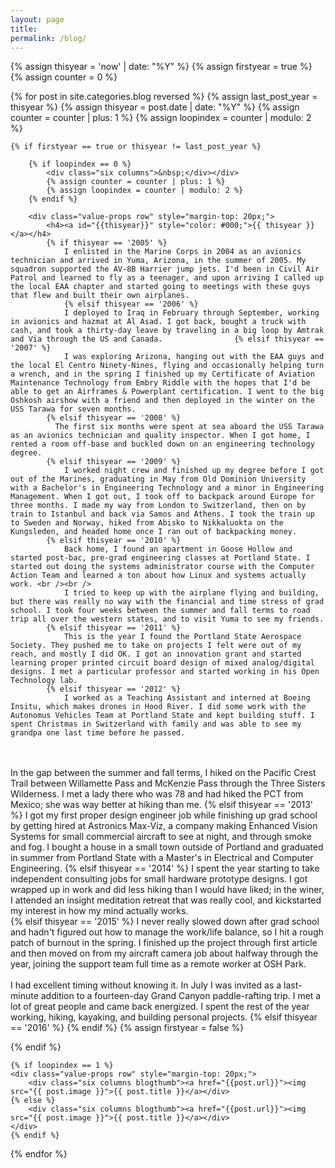 ```yaml
---
layout: page
title:  
permalink: /blog/
---
```


<div class="container"> 
{% assign thisyear = 'now' | date: "%Y" %}
{% assign firstyear = true %}
{% assign counter = 0 %}

{% for post in site.categories.blog reversed %}
	{% assign last_post_year = thisyear %}
	{% assign thisyear = post.date | date: "%Y" %}
	{% assign counter = counter | plus: 1 %}
	{% assign loopindex = counter | modulo: 2 %}

	{% if firstyear == true or thisyear != last_post_year %}

		{% if loopindex == 0 %}
			<div class="six columns">&nbsp;</div></div>
			{% assign counter = counter | plus: 1 %}
			{% assign loopindex = counter | modulo: 2 %}
		{% endif %}

		<div class="value-props row" style="margin-top: 20px;">
			<h4><a id="{{thisyear}}" style="color: #000;">{{ thisyear }}</a></h4>
			{% if thisyear == '2005' %}
				I enlisted in the Marine Corps in 2004 as an avionics technician and arrived in Yuma, Arizona, in the summer of 2005. My squadron supported the AV-8B Harrier jump jets. I'd been in Civil Air Patrol and learned to fly as a teenager, and upon arriving I called up the local EAA chapter and started going to meetings with these guys that flew and built their own airplanes. 
				{% elsif thisyear == '2006' %}
				I deployed to Iraq in February through September, working in avionics and hazmat at Al Asad. I got back, bought a truck with cash, and took a thirty-day leave by traveling in a big loop by Amtrak and Via through the US and Canada.				  {% elsif thisyear == '2007' %}
				I was exploring Arizona, hanging out with the EAA guys and the local El Centro Ninety-Nines, flying and occasionally helping turn a wrench, and in the spring I finished up my Certificate of Aviation Maintenance Technology from Embry Riddle with the hopes that I'd be able to get an Airframes & Powerplant certification. I went to the big Oshkosh airshow with a friend and then deployed in the winter on the USS Tarawa for seven months.
			{% elsif thisyear == '2008' %}
			  The first six months were spent at sea aboard the USS Tarawa as an avionics technician and quality inspector. When I got home, I rented a room off-base and buckled down on an engineering technology degree. 
			{% elsif thisyear == '2009' %}
				I worked night crew and finished up my degree before I got out of the Marines, graduating in May from Old Dominion University with a Bachelor's in Engineering Technology and a minor in Engineering Management. When I got out, I took off to backpack around Europe for three months. I made my way from London to Switzerland, then on by train to Istanbul and back via Samos and Athens. I took the train up to Sweden and Norway, hiked from Abisko to Nikkaluokta on the Kungsleden, and headed home once I ran out of backpacking money. 
			{% elsif thisyear == '2010' %}
				Back home, I found an apartment in Goose Hollow and started post-bac, pre-grad engineering classes at Portland State. I started out doing the systems administrator course with the Computer Action Team and learned a ton about how Linux and systems actually work. <br /><br />
				I tried to keep up with the airplane flying and building, but there was really no way with the financial and time stress of grad school. I took four weeks between the summer and fall terms to road trip all over the western states, and to visit Yuma to see my friends. 
			{% elsif thisyear == '2011' %}
				This is the year I found the Portland State Aerospace Society. They pushed me to take on projects I felt were out of my reach, and mostly I did OK. I got an innovation grant and started learning proper printed circuit board design of mixed analog/digital designs. I met a particular professor and started working in his Open Technology lab.
			{% elsif thisyear == '2012' %}
				I worked as a Teaching Assistant and interned at Boeing Insitu, which makes drones in Hood River. I did some work with the Autonomus Vehicles Team at Portland State and kept building stuff. I spent Christmas in Switzerland with family and was able to see my grandpa one last time before he passed. 
<br /><br />In the gap between the summer and fall terms, I hiked on the Pacific Crest Trail between Willamette Pass and McKenzie Pass through the Three Sisters Wilderness. I met a lady there who was 78 and had hiked the PCT from Mexico; she was way better at hiking than me.
			{% elsif thisyear == '2013' %}
				I got my first proper design engineer job while finishing up grad school by getting hired at Astronics Max-Viz, a company making Enhanced Vision Systems for small commercial aircraft to see at night, and through smoke and fog. I bought a house in a small town outside of Portland and graduated in summer from Portland State with a Master's in Electrical and Computer Engineering. 
			{% elsif thisyear == '2014' %}
				I spent the year starting to take independent consulting jobs for small hardware prototype designs. I got wrapped up in work and did less hiking than I would have liked; in the winer, I attended an insight meditation retreat that was really cool, and kickstarted my interest in how my mind actually works.  
			{% elsif thisyear == '2015' %}
				I never really slowed down after grad school and hadn't figured out how to manage the work/life balance, so I hit a rough patch of burnout in the spring. I finished up the project through first article and then moved on from my aircraft camera job about halfway through the year, joining the support team full time as a remote worker at OSH Park. 
				<br /><br />I had excellent timing without knowing it. In July I was invited as a last-minute addition to a fourteen-day Grand Canyon paddle-rafting trip. I met a lot of great people and came back energized. I spent the rest of the year working, hiking, kayaking, and building personal projects. 
			{% elsif thisyear == '2016' %}
			{% endif %}
			{% assign firstyear = false %}
		</div>
	{% endif %}

	{% if loopindex == 1 %}
	<div class="value-props row" style="margin-top: 20px;">
		<div class="six columns blogthumb"><a href="{{post.url}}"><img src="{{ post.image }}">{{ post.title }}</a></div>
	{% else %}
		<div class="six columns blogthumb"><a href="{{post.url}}"><img src="{{ post.image }}">{{ post.title }}</a></div>
	</div>
	{% endif %}
		
{% endfor %}

</div>
